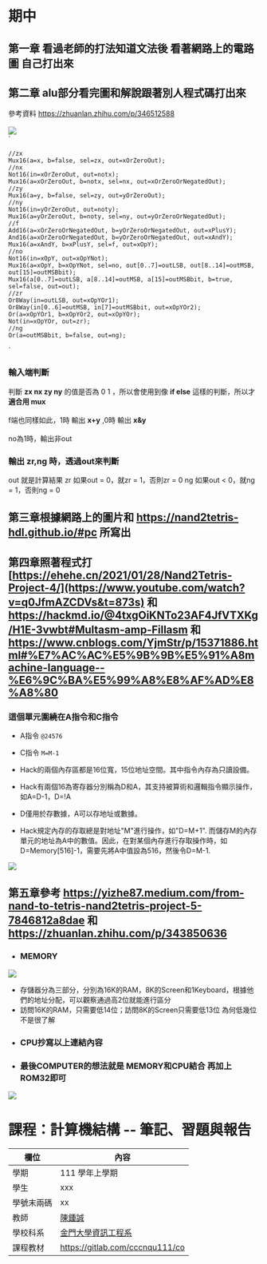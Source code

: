 # 期中
## 第一章 看過老師的打法知道文法後 看著網路上的電路圖 自己打出來
## 第二章 alu部分看完圖和解說跟著別人程式碼打出來
參考資料 https://zhuanlan.zhihu.com/p/346512588
\
\
![](https://scontent.xx.fbcdn.net/v/t1.15752-9/322799872_568903748016119_768592018218217996_n.jpg?stp=dst-jpg_p206x206&_nc_cat=100&ccb=1-7&_nc_sid=aee45a&_nc_ohc=Nu16mG47imoAX-UTUKP&_nc_ad=z-m&_nc_cid=0&_nc_ht=scontent.xx&oh=03_AdTn57kl0xOXc26iZ5TA0FhhF6uuS-SOfm8U8C8JnEryNg&oe=63DD226E)  
  ` 
  
    //zx
    Mux16(a=x, b=false, sel=zx, out=xOrZeroOut);                    
    //nx
    Not16(in=xOrZeroOut, out=notx);                                 
    Mux16(a=xOrZeroOut, b=notx, sel=nx, out=xOrZeroOrNegatedOut);
    //zy
    Mux16(a=y, b=false, sel=zy, out=yOrZeroOut);                    
    //ny
    Not16(in=yOrZeroOut, out=noty);                                
    Mux16(a=yOrZeroOut, b=noty, sel=ny, out=yOrZeroOrNegatedOut);
    //f
    Add16(a=xOrZeroOrNegatedOut, b=yOrZeroOrNegatedOut, out=xPlusY);
    And16(a=xOrZeroOrNegatedOut, b=yOrZeroOrNegatedOut, out=xAndY);    
    Mux16(a=xAndY, b=xPlusY, sel=f, out=xOpY);
    //no
    Not16(in=xOpY, out=xOpYNot);
    Mux16(a=xOpY, b=xOpYNot, sel=no, out[0..7]=outLSB, out[8..14]=outMSB, out[15]=outMSBbit);
    Mux16(a[0..7]=outLSB, a[8..14]=outMSB, a[15]=outMSBbit, b=true, sel=false, out=out);
    //zr
    Or8Way(in=outLSB, out=xOpYOr1);
    Or8Way(in[0..6]=outMSB, in[7]=outMSBbit, out=xOpYOr2);
    Or(a=xOpYOr1, b=xOpYOr2, out=xOpYOr);
    Not(in=xOpYOr, out=zr);
    //ng
    Or(a=outMSBbit, b=false, out=ng);
    
  `
###  輸入端判斷
判斷 **zx nx zy ny** 的值是否為 0 1 ，所以會使用到像 **if else** 這樣的判斷，所以才**適合用 mux**\
\
f端也同樣如此，1時 輸出 **x+y** ,0時 輸出 **x&y**\
\
no為1時，輸出非out
### 輸出 zr,ng 時，**透過out來判斷**
out 就是計算結果
zr 如果out = 0，就zr = 1，否則zr = 0
ng 如果out < 0，就ng = 1，否則ng = 0
  
## 第三章根據網路上的圖片和 https://nand2tetris-hdl.github.io/#pc 所寫出

## 第四章照著程式打[https://ehehe.cn/2021/01/28/Nand2Tetris-Project-4/](https://www.youtube.com/watch?v=q0JfmAZCDVs&t=873s) 和 https://hackmd.io/@4txgOiKNTo23AF4JfVTXKg/H1E-3vwbt#Multasm-amp-Fillasm 和 https://www.cnblogs.com/YjmStr/p/15371886.html#%E7%AC%AC%E5%9B%9B%E5%91%A8machine-language--%E6%9C%BA%E5%99%A8%E8%AF%AD%E8%A8%80
### 這個單元圍繞在A指令和C指令
* A指令
`@24576`
* C指令
`M=M-1`
* Hack的兩個內存區都是16位寬，15位地址空間。其中指令內存為只讀設備。

* Hack有兩個16為寄存器分別稱為D和A，其支持被算術和邏輯指令顯示操作，如A=D-1，D=!A

* D僅用於存數據，A可以存地址或數據。

* Hack規定內存的存取總是對地址"M"進行操作，如"D=M+1". 而儲存M的內存單元的地址為A中的數值。因此，在對某個內存進行存取操作時，如D=Memory[516]-1，需要先將A中值設為516，然後令D=M-1.

![](https://scontent.xx.fbcdn.net/v/t1.15752-9/323584086_877283143425608_7163540196003113360_n.png?stp=dst-png_s240x240&_nc_cat=105&ccb=1-7&_nc_sid=aee45a&_nc_ohc=SKV7GCs71nsAX99tDyM&_nc_ad=z-m&_nc_cid=0&_nc_ht=scontent.xx&oh=03_AdRio_Wljebon-uVgKepy4el8S2gAlZkMDZIWu8PDNJVew&oe=63DD3F38)
## 第五章參考 https://yizhe87.medium.com/from-nand-to-tetris-nand2tetris-project-5-7846812a8dae 和 https://zhuanlan.zhihu.com/p/343850636
* ### MEMORY
![](https://pic2.zhimg.com/80/v2-5f812aa44936e308f1dc52a043b88855_720w.webp)
* 存儲器分為三部分，分別為16K的RAM，8K的Screen和1Keyboard，根據他們的地址分配，可以觀察通過高2位就能進行區分
* 訪問16K的RAM，只需要低14位；訪問8K的Screen只需要低13位
為何低幾位不是很了解
* ### CPU抄寫以上連結內容
* ### 最後COMPUTER的想法就是 MEMORY和CPU結合 再加上 ROM32即可
![](https://pic3.zhimg.com/80/v2-93df32cf4ae93c992bbcbb192f6a2096_720w.webp)

#

# 課程：計算機結構 -- 筆記、習題與報告

欄位 | 內容
-----|--------
學期 | 111 學年上學期
學生 |  xxx
學號末兩碼 | xx
教師 | [陳鍾誠](https://www.nqu.edu.tw/educsie/index.php?act=blog&code=list&ids=4)
學校科系 | [金門大學資訊工程系](https://www.nqu.edu.tw/educsie/index.php)
課程教材 | https://gitlab.com/cccnqu111/co

